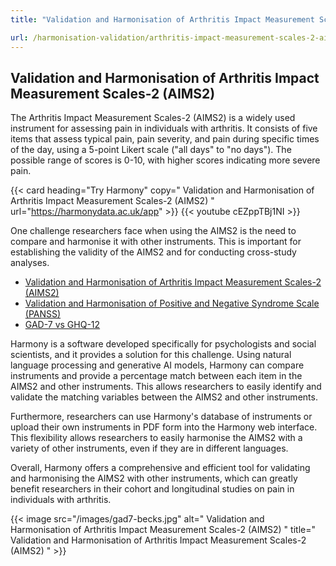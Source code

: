 ```yaml
---
title: "Validation and Harmonisation of Arthritis Impact Measurement Scales-2 (AIMS2)"

url: /harmonisation-validation/arthritis-impact-measurement-scales-2-aims2
---
```


## Validation and Harmonisation of Arthritis Impact Measurement Scales-2 (AIMS2)

The Arthritis Impact Measurement Scales-2 (AIMS2) is a widely used instrument for assessing pain in individuals with arthritis. It consists of five items that assess typical pain, pain severity, and pain during specific times of the day, using a 5-point Likert scale ("all days" to "no days"). The possible range of scores is 0-10, with higher scores indicating more severe pain.

{{< card heading="Try Harmony" copy=" Validation and Harmonisation of Arthritis Impact Measurement Scales-2 (AIMS2) " url="https://harmonydata.ac.uk/app" >}}
{{< youtube cEZppTBj1NI >}}

One challenge researchers face when using the AIMS2 is the need to compare and harmonise it with other instruments. This is important for establishing the validity of the AIMS2 and for conducting cross-study analyses.

* [Validation and Harmonisation of Arthritis Impact Measurement Scales-2 (AIMS2)](/harmonisation-validation/arthritis-impact-measurement-scales-2-aims2)
* [Validation and Harmonisation of Positive and Negative Syndrome Scale (PANSS)](/harmonisation-validation/positive-and-negative-syndrome-scale-panss)
* [GAD-7 vs GHQ-12](/gad-7-vs-ghq-12)

Harmony is a software developed specifically for psychologists and social scientists, and it provides a solution for this challenge. Using natural language processing and generative AI models, Harmony can compare instruments and provide a percentage match between each item in the AIMS2 and other instruments. This allows researchers to easily identify and validate the matching variables between the AIMS2 and other instruments.

Furthermore, researchers can use Harmony's database of instruments or upload their own instruments in PDF form into the Harmony web interface. This flexibility allows researchers to easily harmonise the AIMS2 with a variety of other instruments, even if they are in different languages.

Overall, Harmony offers a comprehensive and efficient tool for validating and harmonising the AIMS2 with other instruments, which can greatly benefit researchers in their cohort and longitudinal studies on pain in individuals with arthritis. 


{{< image src="/images/gad7-becks.jpg" alt=" Validation and Harmonisation of Arthritis Impact Measurement Scales-2 (AIMS2) " title=" Validation and Harmonisation of Arthritis Impact Measurement Scales-2 (AIMS2) " >}}







